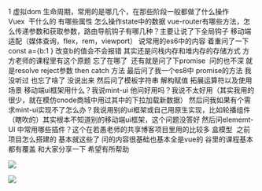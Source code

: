 1
虚拟dom
生命周期，常用的是哪几个，在那些阶段一般都做了什么操作
Vuex  干什么的 有哪些属性 怎么操作state中的数据
vue-router有哪些方法，怎么传递参数和获取参数，路由导航钩子有哪几种？主要让说了下全局钩子
移动端适配（媒体查询，flex，rem，viewport）
说常用的es6中的内容 着重问了一下const a={b:1 } 改变b的值会不会报错 其实还是问栈内存和堆内存的存储方式 方方老师的课程里有这个原题 忘了在哪了  还有就是问了下promise  问的也不深 就是resolve reject参数 then catch 方法 最后问了我一个es8中 promise的方法 我没听过 也忘了啥了 没说出来 然后问了模板字符串 解构赋值 拓展运算符以及使用场景
移动端ui框架用什么？我说mint-ui 他问好用吗？我说不太好用（其实我用的很少，就在模仿cnode商城中用过其中的下拉加载新数据） 然后问我如果有个需求mint-ui实现不了怎么办？我说用别的ui框架或自己用原生实现，比如轮播组件（瞎吹的）其实根本不知道别的移动端ui框架，这个问题没答好
然后问elememt-UI 中常用哪些插件？这个在若愚老师的共享博客项目里用的比较多
盒模型 
之前项目怎么搭建的
基本就这些了 问的内容很基础也基本全是vue的 谷里的课程基本都有覆盖 和大家分享一下 希望有所帮助

![](http://upload-images.jianshu.io/upload_images/7094266-237b1a6d4d745cad.jpg?imageMogr2/auto-orient/strip%7CimageView2/2/w/1080/q/50)

![](http://upload-images.jianshu.io/upload_images/7094266-e4c82eef0b0f8e6c.jpg?imageMogr2/auto-orient/strip%7CimageView2/2/w/1080/q/50)

